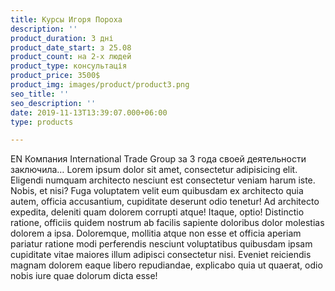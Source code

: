```yaml
---
title: Курсы Игоря Пороха
description: ''
product_duration: 3 дні
product_date_start: з 25.08
product_count: на 2-х людей
product_type: консультація
product_price: 3500$
product_img: images/product/product3.png
seo_title: ''
seo_description: ''
date: 2019-11-13T13:39:07.000+06:00
type: products

---
```

EN Компания International Trade Group за 3 года своей деятельности заключила…
Lorem ipsum dolor sit amet, consectetur adipisicing elit. Eligendi numquam architecto nesciunt est consectetur veniam harum iste. Nobis, et nisi? Fuga voluptatem velit eum quibusdam ex architecto quia autem, officia accusantium, cupiditate deserunt odio tenetur! Ad architecto expedita, deleniti quam dolorem corrupti atque! Itaque, optio! Distinctio ratione, officiis quidem nostrum ab facilis sapiente doloribus dolor molestias dolorem a ipsa. Doloremque, mollitia atque non esse et officia aperiam pariatur ratione modi perferendis nesciunt voluptatibus quibusdam ipsam cupiditate vitae maiores illum adipisci consectetur nisi. Eveniet reiciendis magnam dolorem eaque libero repudiandae, explicabo quia ut quaerat, odio nobis iure quae dolorum dicta esse!